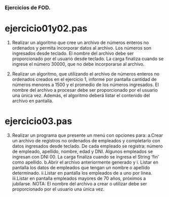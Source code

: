 ### Ejercicios de FOD.

# ejercicio01y02.pas

1. Realizar un algoritmo que cree un archivo de números enteros no ordenados y permita
incorporar datos al archivo. Los números son ingresados desde teclado. El nombre del
archivo debe ser proporcionado por el usuario desde teclado. La carga finaliza cuando
se ingrese el número 30000, que no debe incorporarse al archivo.

2. Realizar un algoritmo, que utilizando el archivo de números enteros no ordenados
creados en el ejercicio 1, informe por pantalla cantidad de números menores a 1500 y
el promedio de los números ingresados. El nombre del archivo a procesar debe ser
proporcionado por el usuario una única vez. Además, el algoritmo deberá listar el
contenido del archivo en pantalla.

# ejercicio03.pas

3. Realizar un programa que presente un menú con opciones para:
a.Crear un archivo de registros no ordenados de empleados y completarlo con
datos ingresados desde teclado. De cada empleado se registra: número de
empleado, apellido, nombre, edad y DNI. Algunos empleados se ingresan con
DNI 00. La carga finaliza cuando se ingresa el String ‘fin’ como apellido.
b.Abrir el archivo anteriormente generado y
i.
Listar en pantalla los datos de empleados que tengan un nombre o apellido
determinado.
ii.Listar en pantalla los empleados de a uno por línea.
iii.Listar en pantalla empleados mayores de 70 años, próximos a jubilarse.
NOTA: El nombre del archivo a crear o utilizar debe ser proporcionado por el usuario una
única vez.